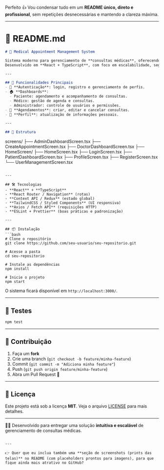 Perfeito 👍
Vou condensar tudo em um **README único, direto e profissional**, sem repetições desnecessárias e mantendo a clareza máxima.

---

# 📄 README.md

```markdown
# 🏥 Medical Appointment Management System

Sistema moderno para gerenciamento de **consultas médicas**, oferecendo acesso personalizado para **pacientes**, **médicos** e **administradores**.  
Desenvolvido em **React + TypeScript**, com foco em escalabilidade, segurança e experiência do usuário.

---

## 🚀 Funcionalidades Principais
- 🔐 **Autenticação**: login, registro e gerenciamento de perfis.  
- 🏠 **Dashboards**:
  - Paciente: agendamento e acompanhamento de consultas.  
  - Médico: gestão de agenda e consultas.  
  - Administrador: controle de usuários e permissões.  
- 📅 **Agendamentos**: criar, editar e cancelar consultas.  
- 👤 **Perfil**: atualização de informações pessoais.  

---

## 📂 Estrutura
```

screens/
├── AdminDashboardScreen.tsx
├── CreateAppointmentScreen.tsx
├── DoctorDashboardScreen.tsx
├── HomeScreen/
├── HomeScreen.tsx
├── LoginScreen.tsx
├── PatientDashboardScreen.tsx
├── ProfileScreen.tsx
├── RegisterScreen.tsx
└── UserManagementScreen.tsx

````

---

## 🛠️ Tecnologias
- **React** + **TypeScript**  
- **React Router / Navigation** (rotas)  
- **Context API / Redux** (estado global)  
- **TailwindCSS / Styled Components** (UI responsiva)  
- **Axios / Fetch API** (requisições HTTP)  
- **ESLint + Prettier** (boas práticas e padronização)  

---

## 📦 Instalação
```bash
# Clone o repositório
git clone https://github.com/seu-usuario/seu-repositorio.git

# Acesse a pasta
cd seu-repositorio

# Instale as dependências
npm install

# Inicie o projeto
npm start
````

O sistema ficará disponível em `http://localhost:3000/`.

---

## 🧪 Testes

```bash
npm test
```

---

## 🤝 Contribuição

1. Faça um **fork**
2. Crie uma branch (`git checkout -b feature/minha-feature`)
3. Commit (`git commit -m "Adiciona minha feature"`)
4. Push (`git push origin feature/minha-feature`)
5. Abra um Pull Request 🎉

---

## 📜 Licença

Este projeto está sob a licença **MIT**. Veja o arquivo [LICENSE](LICENSE) para mais detalhes.

---

👨‍💻 Desenvolvido para entregar uma solução **intuitiva e escalável** de gerenciamento de consultas médicas.

```

---

👉 Quer que eu inclua também uma **seção de screenshots (prints das telas)** no README (com placeholders prontos para imagens), para que fique ainda mais atrativo no GitHub?
```
